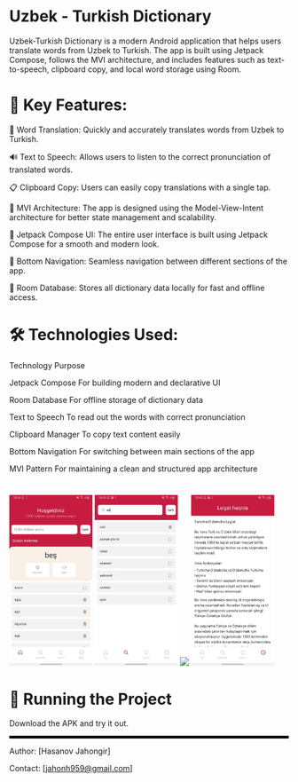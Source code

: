 # Uzbek - Turkish Dictionary

Uzbek-Turkish Dictionary is a modern Android application that helps users translate words from Uzbek to Turkish. The app is built using Jetpack Compose, follows the MVI architecture, and includes features such as text-to-speech, clipboard copy, and local word storage using Room.

# 📌 Key Features:
📖 Word Translation: Quickly and accurately translates words from Uzbek to Turkish.

🔊 Text to Speech: Allows users to listen to the correct pronunciation of translated words.

📋 Clipboard Copy: Users can easily copy translations with a single tap.

🧠 MVI Architecture: The app is designed using the Model-View-Intent architecture for better state management and scalability.

🎨 Jetpack Compose UI: The entire user interface is built using Jetpack Compose for a smooth and modern look.

🧭 Bottom Navigation: Seamless navigation between different sections of the app.

💾 Room Database: Stores all dictionary data locally for fast and offline access.

# 🛠 Technologies Used:

Technology	Purpose

Jetpack Compose	For building modern and declarative UI

Room Database	For offline storage of dictionary data

Text to Speech	To read out the words with correct pronunciation

Clipboard Manager	To copy text content easily

Bottom Navigation	For switching between main sections of the app

MVI Pattern	For maintaining a clean and structured app architecture

#
<p float="left">
  <img src="images/photo_2025-04-16_14-22-11.jpg" width="150"/>
  <img src="images/photo_2025-04-16_14-22-13.jpg" width="150"/>
  <img src="images/photo_2025-04-16_14-22-24.jpg" width="150"/>
  <img src="images/photo_2025-04-16_14-22-14.jpg" width="150"/>
</p>

# 🚀 Running the Project
Download the APK and try it out.

<hr style="border: 2px solid black;">

Author: [Hasanov Jahongir]

Contact: [jahonh959@gmail.com]

